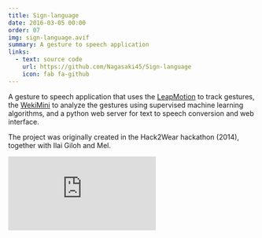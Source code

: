 ```yaml
---
title: Sign-language
date: 2016-03-05 00:00
order: 07
img: sign-language.avif
summary: A gesture to speech application
links:
  - text: source code
    url: https://github.com/Nagasaki45/Sign-language
    icon: fab fa-github
---
```


A gesture to speech application that uses the
[LeapMotion](http://www.leapmotion.com/) to track gestures, the
[WekiMini](http://www.wekinator.org/) to analyze the gestures using
supervised machine learning algorithms, and a python web server for text
to speech conversion and web interface.

The project was originally created in the Hack2Wear hackathon (2014),
together with Ilai Giloh and Mel.

<div class="youtube youtube-16x9">
<iframe src="https://www.youtube.com/embed/x6i9gXS5VEQ" allowfullscreen seamless frameBorder="0"></iframe>
</div>
